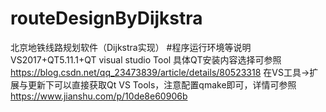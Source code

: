 # routeDesignByDijkstra
北京地铁线路规划软件（Dijkstra实现）
#程序运行环境等说明
VS2017+QT5.11.1+QT visual studio Tool
具体QT安装内容选择可参照
https://blog.csdn.net/qq_23473839/article/details/80523318
在VS工具->扩展与更新下可以直接获取Qt VS Tools，注意配置qmake即可，详情可参照
https://www.jianshu.com/p/10de8e60906b
